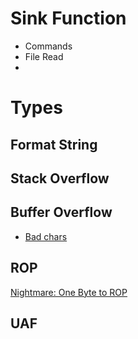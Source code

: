 

# Sink Function
- Commands
- File Read
- 

# Types
## Format String
## Stack Overflow
## Buffer Overflow
   - [Bad chars](https://www.coresecurity.com/core-labs/articles/reversing-and-exploiting-free-tools-part-4) 
## ROP
[Nightmare: One Byte to ROP](https://hackmd.io/@pepsipu/ry-SK44pt?s=09)

## UAF

